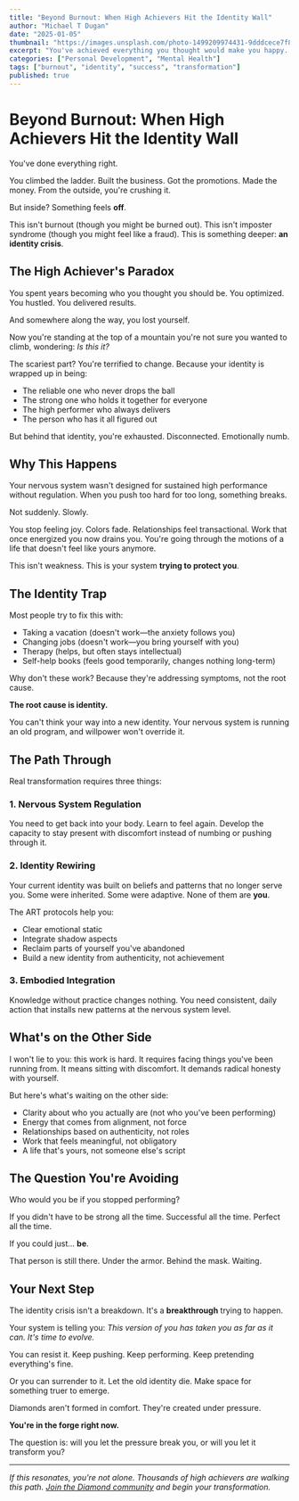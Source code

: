 ```yaml
---
title: "Beyond Burnout: When High Achievers Hit the Identity Wall"
author: "Michael T Dugan"
date: "2025-01-05"
thumbnail: "https://images.unsplash.com/photo-1499209974431-9dddcece7f88?q=80&w=1200&h=630&fit=crop"
excerpt: "You've achieved everything you thought would make you happy. So why do you feel so empty? Understanding the identity crisis that follows success."
categories: ["Personal Development", "Mental Health"]
tags: ["burnout", "identity", "success", "transformation"]
published: true
---
```


# Beyond Burnout: When High Achievers Hit the Identity Wall

You've done everything right.

You climbed the ladder. Built the business. Got the promotions. Made the money. From the outside, you're crushing it.

But inside? Something feels **off**.

This isn't burnout (though you might be burned out). This isn't imposter syndrome (though you might feel like a fraud). This is something deeper: **an identity crisis**.

## The High Achiever's Paradox

You spent years becoming who you thought you should be. You optimized. You hustled. You delivered results.

And somewhere along the way, you lost yourself.

Now you're standing at the top of a mountain you're not sure you wanted to climb, wondering: *Is this it?*

The scariest part? You're terrified to change. Because your identity is wrapped up in being:
- The reliable one who never drops the ball
- The strong one who holds it together for everyone
- The high performer who always delivers
- The person who has it all figured out

But behind that identity, you're exhausted. Disconnected. Emotionally numb.

## Why This Happens

Your nervous system wasn't designed for sustained high performance without regulation. When you push too hard for too long, something breaks.

Not suddenly. Slowly.

You stop feeling joy. Colors fade. Relationships feel transactional. Work that once energized you now drains you. You're going through the motions of a life that doesn't feel like yours anymore.

This isn't weakness. This is your system **trying to protect you**.

## The Identity Trap

Most people try to fix this with:
- Taking a vacation (doesn't work—the anxiety follows you)
- Changing jobs (doesn't work—you bring yourself with you)
- Therapy (helps, but often stays intellectual)
- Self-help books (feels good temporarily, changes nothing long-term)

Why don't these work? Because they're addressing symptoms, not the root cause.

**The root cause is identity.**

You can't think your way into a new identity. Your nervous system is running an old program, and willpower won't override it.

## The Path Through

Real transformation requires three things:

### 1. Nervous System Regulation
You need to get back into your body. Learn to feel again. Develop the capacity to stay present with discomfort instead of numbing or pushing through it.

### 2. Identity Rewiring
Your current identity was built on beliefs and patterns that no longer serve you. Some were inherited. Some were adaptive. None of them are **you**.

The ART protocols help you:
- Clear emotional static
- Integrate shadow aspects
- Reclaim parts of yourself you've abandoned
- Build a new identity from authenticity, not achievement

### 3. Embodied Integration
Knowledge without practice changes nothing. You need consistent, daily action that installs new patterns at the nervous system level.

## What's on the Other Side

I won't lie to you: this work is hard. It requires facing things you've been running from. It means sitting with discomfort. It demands radical honesty with yourself.

But here's what's waiting on the other side:
- Clarity about who you actually are (not who you've been performing)
- Energy that comes from alignment, not force
- Relationships based on authenticity, not roles
- Work that feels meaningful, not obligatory
- A life that's yours, not someone else's script

## The Question You're Avoiding

Who would you be if you stopped performing?

If you didn't have to be strong all the time. Successful all the time. Perfect all the time.

If you could just... **be**.

That person is still there. Under the armor. Behind the mask. Waiting.

## Your Next Step

The identity crisis isn't a breakdown. It's a **breakthrough** trying to happen.

Your system is telling you: *This version of you has taken you as far as it can. It's time to evolve.*

You can resist it. Keep pushing. Keep performing. Keep pretending everything's fine.

Or you can surrender to it. Let the old identity die. Make space for something truer to emerge.

Diamonds aren't formed in comfort. They're created under pressure.

**You're in the forge right now.**

The question is: will you let the pressure break you, or will you let it transform you?

---

*If this resonates, you're not alone. Thousands of high achievers are walking this path. [Join the Diamond community](/auth) and begin your transformation.*
